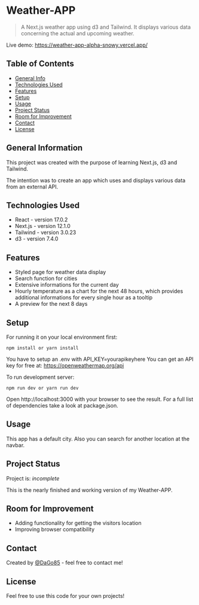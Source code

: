 # Weather-APP

> A Next.js weather app using d3 and Tailwind. It displays various data concerning the actual and upcoming weather.

Live demo: https://weather-app-alpha-snowy.vercel.app/

## Table of Contents

- [General Info](#general-information)
- [Technologies Used](#technologies-used)
- [Features](#features)
- [Setup](#setup)
- [Usage](#usage)
- [Project Status](#project-status)
- [Room for Improvement](#room-for-improvement)
- [Contact](#contact)
- [License](#license)

## General Information

This project was created with the purpose of learning Next.js, d3 and Tailwind.

The intention was to create an app which uses and displays various data from an external API.

## Technologies Used

- React - version 17.0.2
- Next.js - version 12.1.0
- Tailwind - version 3.0.23
- d3 - version 7.4.0

## Features

- Styled page for weather data display
- Search function for cities
- Extensive informations for the current day
- Hourly temperature as a chart for the next 48 hours, which provides additional informations for every single hour as a tooltip
- A preview for the next 8 days

## Setup

For running it on your local environment first:

`npm install or yarn install`

You have to setup an .env with API_KEY=yourapikeyhere
You can get an API key for free at: https://openweathermap.org/api

To run development server:

`npm run dev or yarn run dev`

Open http://localhost:3000 with your browser to see the result.
For a full list of dependencies take a look at package.json.

## Usage

This app has a default city. Also you can search for another location at the navbar.

## Project Status

Project is: _incomplete_

This is the nearly finished and working version of my Weather-APP.

## Room for Improvement

- Adding functionality for getting the visitors location
- Improving browser compatibility

## Contact

Created by [@DaGo85](https://www.github.com/DaGo85/) - feel free to contact me!

## License

Feel free to use this code for your own projects!
